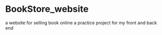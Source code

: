# BookStore_website
a website for selling book online 
a practice project for my front and back end 
